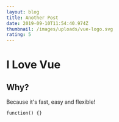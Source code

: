 ```yaml
---
layout: blog
title: Another Post
date: 2019-09-10T11:54:40.974Z
thumbnail: /images/uploads/vue-logo.svg
rating: 5
---
```

# I Love Vue

## Why?

Because it's fast, easy and flexible!

```
function() {}
```
